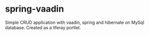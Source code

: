 spring-vaadin
=============

Simple CRUD application with vaadin, spring and hibernate on MySql database.
Created as a liferay portlet.
